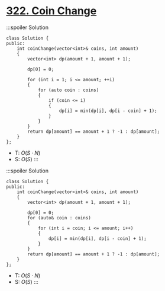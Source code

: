 # [322\. Coin Change](https://leetcode.com/problems/coin-change/)

:::spoiler Solution
```cpp=
class Solution {
public:
    int coinChange(vector<int>& coins, int amount)
    {
        vector<int> dp(amount + 1, amount + 1);

        dp[0] = 0;

        for (int i = 1; i <= amount; ++i)
        {
            for (auto coin : coins)
            {
                if (coin <= i)
                {
                    dp[i] = min(dp[i], dp[i - coin] + 1);
                }
            }
        }
        return dp[amount] == amount + 1 ? -1 : dp[amount];
    }
};
```
- T: $O(S \cdot N)$
- S: $O(S)$
:::

:::spoiler Solution
```cpp=
class Solution {
public:
    int coinChange(vector<int>& coins, int amount)
    {
        vector<int> dp(amount + 1, amount + 1);

        dp[0] = 0;
        for (auto& coin : coins)
        {
            for (int i = coin; i <= amount; i++)
            {
                dp[i] = min(dp[i], dp[i - coin] + 1);
            }
        }
        return dp[amount] == amount + 1 ? -1 : dp[amount];
    }
};
```
- T: $O(S \cdot N)$
- S: $O(S)$
:::
